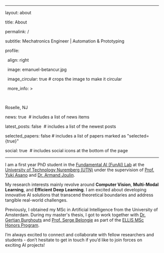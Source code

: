 
---

layout: about

title: About

permalink: /

subtitle: Mechatronics Engineer | Automation & Prototyping



profile:

  align: right

  image: emanuel-betancur.jpg

  image_circular: true # crops the image to make it circular

  more_info: >

    <p>Roselle, NJ</p>



news: true  # includes a list of news items

latest_posts: false  # includes a list of the newest posts

selected_papers: false # includes a list of papers marked as "selected={true}"

social: true  # includes social icons at the bottom of the page

---



I am a first year PhD student in the [Fundamental AI (FunAI) Lab](https://fundamentalailab.github.io/) at the [University of Technology Nuremberg (UTN)](https://www.utn.de) under the supervision of [Prof. Yuki Asano](https://yukimasano.github.io/) and [Dr. Armand Joulin](https://www.linkedin.com/in/armand-joulin-0274254/).

My research interests mainly revolve around **Computer Vision**, **Multi-Modal Learning**, and **Efficient Deep Learning**. I am excited about developing innovative AI solutions that transcend theoretical boundaries and address tangible real-world challenges.



Previously, I obtained my MSc in Artificial Intelligence from the University of Amsterdam. During my master's thesis, I got to work together with [Dr. Gertjan Burghouts](https://gertjanburghouts.github.io/) and [Prof. Serge Belongie](https://sergebelongie.github.io) as part of the [ELLIS MSc Honors Program](https://ivi.fnwi.uva.nl/ellis/funding-opportunities/).



I’m always excited to connect and collaborate with fellow researchers and students - don’t hesitate to get in touch if you’d like to join forces on exciting AI projects!

